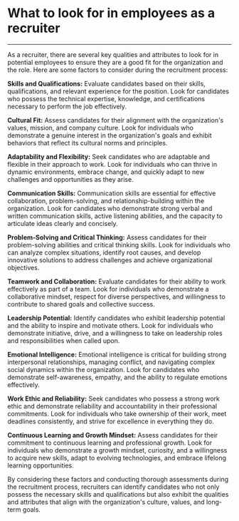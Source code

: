 
# What to look for in employees as a recruiter
***

As a recruiter, there are several key qualities and attributes to look for in potential employees to ensure they are a good fit for the organization and the role. Here are some factors to consider during the recruitment process:

**Skills and Qualifications:** Evaluate candidates based on their skills, qualifications, and relevant experience for the position. Look for candidates who possess the technical expertise, knowledge, and certifications necessary to perform the job effectively.

**Cultural Fit:** Assess candidates for their alignment with the organization's values, mission, and company culture. Look for individuals who demonstrate a genuine interest in the organization's goals and exhibit behaviors that reflect its cultural norms and principles.

**Adaptability and Flexibility:** Seek candidates who are adaptable and flexible in their approach to work. Look for individuals who can thrive in dynamic environments, embrace change, and quickly adapt to new challenges and opportunities as they arise.

**Communication Skills:** Communication skills are essential for effective collaboration, problem-solving, and relationship-building within the organization. Look for candidates who demonstrate strong verbal and written communication skills, active listening abilities, and the capacity to articulate ideas clearly and concisely.

**Problem-Solving and Critical Thinking:** Assess candidates for their problem-solving abilities and critical thinking skills. Look for individuals who can analyze complex situations, identify root causes, and develop innovative solutions to address challenges and achieve organizational objectives.

**Teamwork and Collaboration:** Evaluate candidates for their ability to work effectively as part of a team. Look for individuals who demonstrate a collaborative mindset, respect for diverse perspectives, and willingness to contribute to shared goals and collective success.

**Leadership Potential:** Identify candidates who exhibit leadership potential and the ability to inspire and motivate others. Look for individuals who demonstrate initiative, drive, and a willingness to take on leadership roles and responsibilities when called upon.

**Emotional Intelligence:** Emotional intelligence is critical for building strong interpersonal relationships, managing conflict, and navigating complex social dynamics within the organization. Look for candidates who demonstrate self-awareness, empathy, and the ability to regulate emotions effectively.

**Work Ethic and Reliability:** Seek candidates who possess a strong work ethic and demonstrate reliability and accountability in their professional commitments. Look for individuals who take ownership of their work, meet deadlines consistently, and strive for excellence in everything they do.

**Continuous Learning and Growth Mindset:** Assess candidates for their commitment to continuous learning and professional growth. Look for individuals who demonstrate a growth mindset, curiosity, and a willingness to acquire new skills, adapt to evolving technologies, and embrace lifelong learning opportunities.

By considering these factors and conducting thorough assessments during the recruitment process, recruiters can identify candidates who not only possess the necessary skills and qualifications but also exhibit the qualities and attributes that align with the organization's culture, values, and long-term goals.
